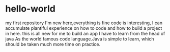 # hello-world
my first repository
I'm new here,everything is fine
code is interesting, 
I can accumulate plantiful experience on how to code and how to build a project in here.
this is all new for me to build an app
I have to learn from the head of java
As the world famous code language.Java is simple to learn, which should be taken much more time on practice.
